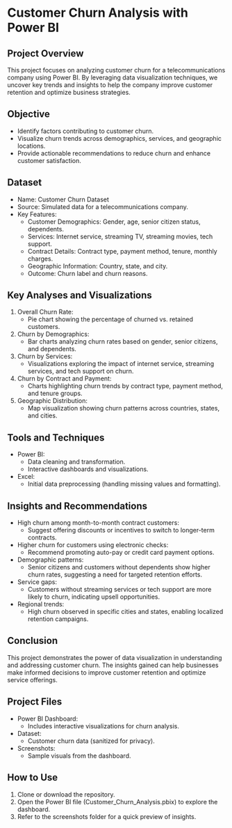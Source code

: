 # Customer Churn Analysis with Power BI
## Project Overview
This project focuses on analyzing customer churn for a telecommunications company using Power BI. By leveraging data visualization techniques, we uncover key trends and insights to help the company improve customer retention and optimize business strategies.
## Objective
* Identify factors contributing to customer churn.
* Visualize churn trends across demographics, services, and geographic locations.
* Provide actionable recommendations to reduce churn and enhance customer satisfaction.
## Dataset
* Name: Customer Churn Dataset
* Source: Simulated data for a telecommunications company.
* Key Features:
   + Customer Demographics: Gender, age, senior citizen status, dependents.
   + Services: Internet service, streaming TV, streaming movies, tech support.
   + Contract Details: Contract type, payment method, tenure, monthly charges.
   + Geographic Information: Country, state, and city.
   + Outcome: Churn label and churn reasons.
## Key Analyses and Visualizations
  1. Overall Churn Rate:
       - Pie chart showing the percentage of churned vs. retained customers.
  2. Churn by Demographics:
       - Bar charts analyzing churn rates based on gender, senior citizens, and dependents.
  3. Churn by Services:
       - Visualizations exploring the impact of internet service, streaming services, and tech support on churn.
  4. Churn by Contract and Payment:
       - Charts highlighting churn trends by contract type, payment method, and tenure groups.
  5. Geographic Distribution:
       - Map visualization showing churn patterns across countries, states, and cities.
## Tools and Techniques
* Power BI:
     - Data cleaning and transformation.
     - Interactive dashboards and visualizations.
* Excel:
     - Initial data preprocessing (handling missing values and formatting).
## Insights and Recommendations
 * High churn among month-to-month contract customers:
    - Suggest offering discounts or incentives to switch to longer-term contracts.
 * Higher churn for customers using electronic checks:
    - Recommend promoting auto-pay or credit card payment options.
* Demographic patterns:
    - Senior citizens and customers without dependents show higher churn rates, suggesting a need for targeted retention efforts.
* Service gaps:
    - Customers without streaming services or tech support are more likely to churn, indicating upsell opportunities.
* Regional trends:
    - High churn observed in specific cities and states, enabling localized retention campaigns.
## Conclusion
This project demonstrates the power of data visualization in understanding and addressing customer churn. The insights gained can help businesses make informed decisions to improve customer retention and optimize service offerings.
## Project Files
 * Power BI Dashboard:
    - Includes interactive visualizations for churn analysis.
 * Dataset:
    - Customer churn data (sanitized for privacy).
 * Screenshots:
    - Sample visuals from the dashboard.
## How to Use
  1. Clone or download the repository.
  2. Open the Power BI file (Customer_Churn_Analysis.pbix) to explore the dashboard.
  3. Refer to the screenshots folder for a quick preview of insights.
